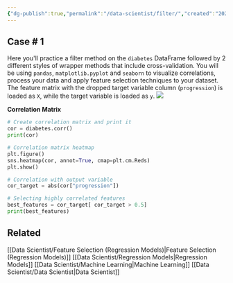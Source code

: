 ```yaml
---
{"dg-publish":true,"permalink":"/data-scientist/filter/","created":"2023-11-14T15:41:43.383-05:00","updated":"2024-03-02T08:58:39.219-05:00"}
---
```



## Case # 1
Here you'll practice a filter method on the `diabetes` DataFrame followed by 2 different styles of wrapper methods that include cross-validation. You will be using `pandas`, `matplotlib.pyplot` and `seaborn` to visualize correlations, process your data and apply feature selection techniques to your dataset.
The feature matrix with the dropped target variable column (`progression`) is loaded as `X`, while the target variable is loaded as `y`.
![](https://i.imgur.com/OmrsvjM.png)

**Correlation Matrix**
```python
# Create correlation matrix and print it
cor = diabetes.corr()
print(cor)

# Correlation matrix heatmap
plt.figure()
sns.heatmap(cor, annot=True, cmap=plt.cm.Reds)
plt.show()

# Correlation with output variable
cor_target = abs(cor["progression"])

# Selecting highly correlated features
best_features = cor_target[ cor_target > 0.5]
print(best_features)
```
## Related
[[Data Scientist/Feature Selection (Regression Models)\|Feature Selection (Regression Models)]]
[[Data Scientist/Regression Models\|Regression Models]]
[[Data Scientist/Machine Learning\|Machine Learning]]
[[Data Scientist/Data Scientist\|Data Scientist]]